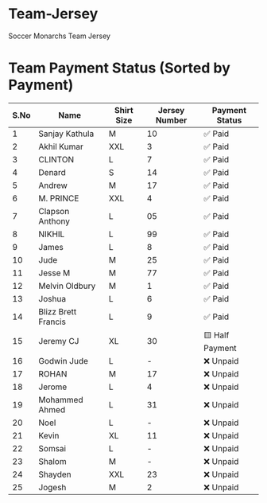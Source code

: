 # Team-Jersey
Soccer Monarchs Team Jersey

# Team Payment Status (Sorted by Payment)

| S.No | Name                  | Shirt Size | Jersey Number | Payment Status |
|------|-----------------------|------------|---------------|----------------|
| 1    | Sanjay Kathula        | M          | 10            | ✅ Paid        |
| 2    | Akhil Kumar           | XXL        | 3             | ✅ Paid        |
| 3    | CLINTON               | L          | 7             | ✅ Paid        |
| 4    | Denard                | S          | 14            | ✅ Paid        |
| 5    | Andrew                | M          | 17            | ✅ Paid        |
| 6    | M. PRINCE             | XXL        | 4             | ✅ Paid        |
| 7    | Clapson Anthony       | L          | 05            | ✅ Paid        |
| 8    | NIKHIL                | L          | 99            | ✅ Paid        |
| 9    | James                 | L          | 8             | ✅ Paid        |
| 10   | Jude                  | M          | 25            | ✅ Paid        |
| 11   | Jesse M               | M          | 77            | ✅ Paid        |
| 12   | Melvin Oldbury        | M          | 1             | ✅ Paid        |
| 13   | Joshua                | L          | 6             | ✅ Paid        |
| 14   | Blizz Brett Francis   | L          | 9             | ✅ Paid        |
| 15   | Jeremy CJ             | XL         | 30            | 🟨 Half Payment|
| 16   | Godwin Jude           | L          | -             | ❌ Unpaid      |
| 17   | ROHAN                 | M          | 17            | ❌ Unpaid      |
| 18   | Jerome                | L          | 4             | ❌ Unpaid      |
| 19   | Mohammed Ahmed        | L          | 31            | ❌ Unpaid      |
| 20   | Noel                  | L          | -             | ❌ Unpaid      |
| 21   | Kevin                 | XL         | 11            | ❌ Unpaid      |
| 22   | Somsai                | L          | -             | ❌ Unpaid      |
| 23   | Shalom                | M          | -             | ❌ Unpaid      |
| 24   | Shayden               | XXL        | 23            | ❌ Unpaid      |
| 25   | Jogesh                | M          | 2             | ❌ Unpaid      |

